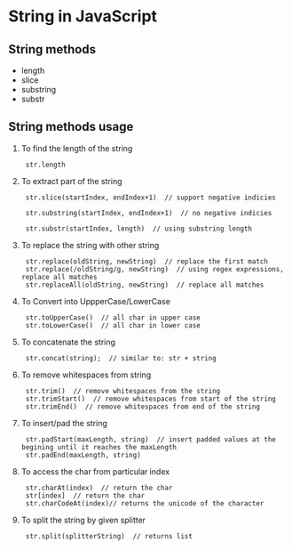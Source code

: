 # String in JavaScript

## String methods

- length
- slice
- substring
- substr


## String methods usage

1. To find the length of the string
   
        str.length

2. To extract part of the string

        str.slice(startIndex, endIndex+1)  // support negative indicies

        str.substring(startIndex, endIndex+1)  // no negative indicies

        str.substr(startIndex, length)  // using substring length

3. To replace the string with other string
   
        str.replace(oldString, newString)  // replace the first match
        str.replace(/oldString/g, newString)  // using regex expressions, replace all matches
        str.replaceAll(oldString, newString)  // replace all matches

4. To Convert into UppperCase/LowerCase

        str.toUpperCase()  // all char in upper case
        str.toLowerCase()  // all char in lower case

5. To concatenate the string
   
        str.concat(string);  // similar to: str + string
        
6. To remove whitespaces from string
   
        str.trim()  // remove whitespaces from the string
        str.trimStart()  // remove whitespaces from start of the string
        str.trimEnd()  // remove whitespaces from end of the string

7. To insert/pad the string

        str.padStart(maxLength, string)  // insert padded values at the begining until it reaches the maxLength
        str.padEnd(maxLength, string)

8. To access the char from particular index

        str.charAt(index)  // return the char
        str[index]  // return the char
        str.charCodeAt(index)// returns the unicode of the character

9. To split the string by given splitter
    
        str.split(splitterString)  // returns list


